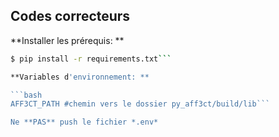 ## Codes correcteurs

**Installer les prérequis: **

```bash
$ pip install -r requirements.txt```

**Variables d'environnement: **

```bash
AFF3CT_PATH #chemin vers le dossier py_aff3ct/build/lib```

Ne **PAS** push le fichier *.env*
